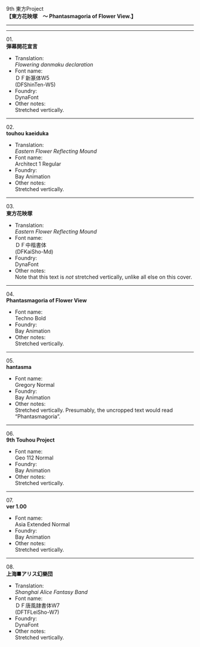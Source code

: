 9th 東方Project  
**【東方花映塚　～ Phantasmagoria of Flower View.】**

---  
---

01\.  
**弾幕開花宣言**
  - Translation:  
*Flowering danmaku declaration*
  - Font name:  
ＤＦ新篆体W5  
(DFShinTen-W5)
  - Foundry:  
DynaFont
  - Other notes:  
Stretched vertically.

---

02\.  
**touhou kaeiduka**
  - Translation:  
*Eastern Flower Reflecting Mound*
  - Font name:  
Architect 1 Regular
  - Foundry:  
Bay Animation
  - Other notes:  
Stretched vertically.

---

03\.  
**東方花映塚**
  - Translation:  
*Eastern Flower Reflecting Mound*
  - Font name:  
ＤＦ中楷書体  
(DFKaiSho-Md)
  - Foundry:  
DynaFont
  - Other notes:  
Note that this text is *not* stretched vertically, unlike all else on this cover.

---

04\.  
**Phantasmagoria of Flower View**
  - Font name:  
Techno Bold
  - Foundry:  
Bay Animation
  - Other notes:  
Stretched vertically.


---

05\.  
**hantasma**
  - Font name:  
Gregory Normal
  - Foundry:  
Bay Animation
  - Other notes:  
Stretched vertically. Presumably, the uncropped text would read “Phantasmagoria”.

---

06\.  
**9th Touhou Project**  
  - Font name:  
Geo 112 Normal
  - Foundry:  
Bay Animation
  - Other notes:  
Stretched vertically.

---

07\.  
**ver 1.00**
  - Font name:  
Asia Extended Normal
  - Foundry:  
Bay Animation
  - Other notes:  
Stretched vertically.

---

08\.  
**上海■アリス幻樂団**
  - Translation:  
*Shanghai Alice Fantasy Band*
  - Font name:  
ＤＦ唐風隷書体W7  
(DFTFLeiSho-W7)
  - Foundry:  
DynaFont
  - Other notes:  
Stretched vertically.
